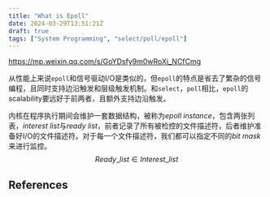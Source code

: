 ```yaml
---
title: "What is Epoll"
date: 2024-03-29T13:51:21Z
draft: true
tags: ["System Programming", "select/poll/epoll"]
---
```


https://mp.weixin.qq.com/s/GoYDsfy9m0wRoXi_NCfCmg

从性能上来说`epoll`和信号驱动I/O是类似的，但`epoll`的特点是省去了繁杂的信号编程，且同时支持边沿触发和层级触发机制。和`select`，`poll`相比，`epoll`的scalability要远好于前两者，且额外支持边沿触发。

内核在程序执行期间会维护一套数据结构，被称为*epoll instance*，包含两张列表，*interest list*与*ready list*，前者记录了所有被检控的文件描述符，后者维护准备好I/O的文件描述符。对于每一个文件描述符，我们都可以指定不同的*bit mask*来进行监控。$$ Ready\_list \in Interest\_list $$



## References